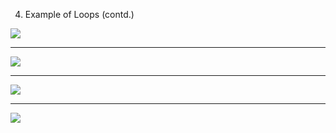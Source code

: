 4.  Example of Loops (contd.)

![](https://i.imgur.com/5KviA2n.png)

---

![](https://i.imgur.com/ZOc0xbp.png)

---

![](https://i.imgur.com/ePpxlrx.png)

---

![](https://i.imgur.com/k4UGkMT.png)

